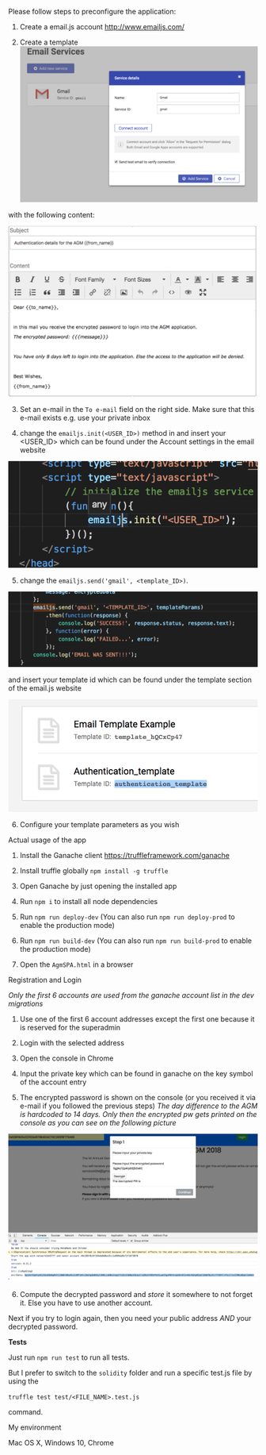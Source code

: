 Please follow steps to preconfigure the application:

1. Create a email.js account http://www.emailjs.com/

2. Create a template ![gmailProvider](/mdPics/gmail_service.png)


with the following content:

![](/mdPics/tempCont.png)


3. Set an e-mail in the `To e-mail` field on the right side. Make sure that this e-mail exists e.g. use your private inbox

4. change the `emailjs.init(<USER_ID>)` method in and insert your <USER_ID> which can be found under the Account settings in the email website

![](/mdPics/initemailjs.png)

5. change the `emailjs.send('gmail', <template_ID>)`. 

![](/mdPics/sendEmailjs.png)

and insert your template id which can be found under the template section of the email.js website

![](/mdPics/templId.png)

6. Configure your template parameters as you wish


Actual usage of the app

1. Install the Ganache client https://truffleframework.com/ganache

2. Install truffle globally `npm install -g truffle`

3. Open Ganache by just opening the installed app

4. Run `npm i` to install all node dependencies

5. Run `npm run deploy-dev` (You can also run `npm run deploy-prod` to enable the production mode)

6. Run `npm run build-dev` (You can also run `npm run build-prod` to enable the production mode)

7. Open the `AgmSPA.html` in a browser 


Registration and Login

*Only the first 6 accounts are used from the ganache account list in the dev migrations*

1. Use one of the first 6 account addresses except the first one because it is reserved for the superadmin

2. Login with the selected address

3. Open the console in Chrome

4. Input the private key which can be found in ganache on the key symbol of the account entry

5. The encrypted password is shown on the console (or you received it via e-mail if you followed the previous steps)
*The day difference to the AGM is hardcoded to 14 days. Only then the encrypted pw gets printed on the console as you can see on the following picture*

![](/mdPics/login.png)

6. Compute the decrypted password and *store* it somewhere to not forget it. Else you have to use another account.

Next if you try to login again, then you need your public address *AND* your decrypted password.

**Tests**

Just run `npm run test` to run all tests.

But I prefer to switch to the `solidity` folder and run a specific test.js file by using the 

`truffle test test/<FILE_NAME>.test.js`

command.


My environment

Mac OS X, Windows 10, Chrome
